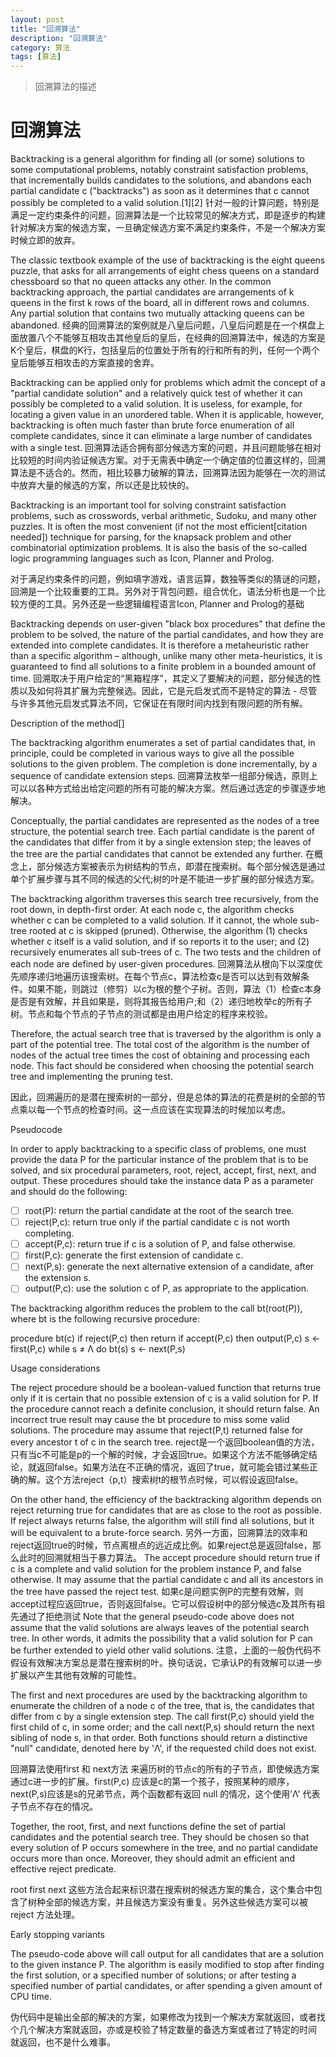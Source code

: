 ```yaml
---
layout: post
title: "回溯算法"
description: "回溯算法"
category: 算法
tags: [算法]
---
```

> 回溯算法的描述     

#  回溯算法
Backtracking is a general algorithm for finding all (or some) solutions to some computational problems, notably constraint satisfaction problems, that incrementally builds candidates to the solutions, and abandons each partial candidate c ("backtracks") as soon as it determines that c cannot possibly be completed to a valid solution.[1][2]
针对一般的计算问题，特别是满足一定约束条件的问题，回溯算法是一个比较常见的解决方式，即是逐步的构建针对解决方案的候选方案，一旦确定候选方案不满足约束条件，不是一个解决方案时候立即的放弃。

The classic textbook example of the use of backtracking is the eight queens puzzle, that asks for all arrangements of eight chess queens on a standard chessboard so that no queen attacks any other. In the common backtracking approach, the partial candidates are arrangements of k queens in the first k rows of the board, all in different rows and columns. Any partial solution that contains two mutually attacking queens can be abandoned.
经典的回溯算法的案例就是八皇后问题，八皇后问题是在一个棋盘上面放置八个不能够互相攻击其他皇后的皇后，在经典的回溯算法中，候选的方案是K个皇后，棋盘的K行，包括皇后的位置处于所有的行和所有的列，任何一个两个皇后能够互相攻击的方案直接的舍弃。

Backtracking can be applied only for problems which admit the concept of a "partial candidate solution" and a relatively quick test of whether it can possibly be completed to a valid solution. It is useless, for example, for locating a given value in an unordered table. When it is applicable, however, backtracking is often much faster than brute force enumeration of all complete candidates, since it can eliminate a large number of candidates with a single test.
回溯算法适合拥有部分候选方案的问题，并且问题能够在相对比较短的时间内验证候选方案。对于无需表中确定一个确定值的位置这样的，回溯算法是不适合的。然而，相比较暴力破解的算法，回溯算法因为能够在一次的测试中放弃大量的候选的方案，所以还是比较快的。

Backtracking is an important tool for solving constraint satisfaction problems, such as crosswords, verbal arithmetic, Sudoku, and many other puzzles. It is often the most convenient (if not the most efficient[citation needed]) technique for parsing, for the knapsack problem and other combinatorial optimization problems. It is also the basis of the so-called logic programming languages such as Icon, Planner and Prolog.

对于满足约束条件的问题，例如填字游戏，语言运算，数独等类似的猜谜的问题，回溯是一个比较重要的工具。另外对于背包问题，组合优化，语法分析也是一个比较方便的工具。另外还是一些逻辑编程语言Icon, Planner and Prolog的基础

Backtracking depends on user-given "black box procedures" that define the problem to be solved, the nature of the partial candidates, and how they are extended into complete candidates. It is therefore a metaheuristic rather than a specific algorithm – although, unlike many other meta-heuristics, it is guaranteed to find all solutions to a finite problem in a bounded amount of time.
回溯取决于用户给定的“黑箱程序”，其定义了要解决的问题，部分候选的性质以及如何将其扩展为完整候选。因此，它是元启发式而不是特定的算法 - 尽管与许多其他元启发式算法不同，它保证在有限时间内找到有限问题的所有解。

Description of the method[]

The backtracking algorithm enumerates a set of partial candidates that, in principle, could be completed in various ways to give all the possible solutions to the given problem. The completion is done incrementally, by a sequence of candidate extension steps.
回溯算法枚举一组部分候选，原则上可以以各种方式给出给定问题的所有可能的解决方案。然后通过选定的步骤逐步地解决。

Conceptually, the partial candidates are represented as the nodes of a tree structure, the potential search tree. Each partial candidate is the parent of the candidates that differ from it by a single extension step; the leaves of the tree are the partial candidates that cannot be extended any further.
在概念上，部分候选方案被表示为树结构的节点，即潜在搜索树。每个部分候选是通过单个扩展步骤与其不同的候选的父代;树的叶是不能进一步扩展的部分候选方案。

The backtracking algorithm traverses this search tree recursively, from the root down, in depth-first order. At each node c, the algorithm checks whether c can be completed to a valid solution. If it cannot, the whole sub-tree rooted at c is skipped (pruned). Otherwise, the algorithm (1) checks whether c itself is a valid solution, and if so reports it to the user; and (2) recursively enumerates all sub-trees of c. The two tests and the children of each node are defined by user-given procedures.
回溯算法从根向下以深度优先顺序递归地遍历该搜索树。在每个节点c，算法检查c是否可以达到有效解条件。如果不能，则跳过（修剪）以c为根的整个子树。否则，算法（1）检查c本身是否是有效解，并且如果是，则将其报告给用户;和（2）递归地枚举c的所有子树。节点和每个节点的子节点的测试都是由用户给定的程序来校验。

Therefore, the actual search tree that is traversed by the algorithm is only a part of the potential tree. The total cost of the algorithm is the number of nodes of the actual tree times the cost of obtaining and processing each node. This fact should be considered when choosing the potential search tree and implementing the pruning test.

因此，回溯遍历的是潜在搜索树的一部分，但是总体的算法的花费是树的全部的节点乘以每一个节点的检查时间。这一点应该在实现算法的时候加以考虑。

Pseudocode

In order to apply backtracking to a specific class of problems, one must provide the data P for the particular instance of the problem that is to be solved, and six procedural parameters, root, reject, accept, first, next, and output. These procedures should take the instance data P as a parameter and should do the following:

- [ ] root(P): return the partial candidate at the root of the search tree.
- [ ] reject(P,c): return true only if the partial candidate c is not worth completing.
- [ ] accept(P,c): return true if c is a solution of P, and false otherwise.
- [ ] first(P,c): generate the first extension of candidate c.
- [ ] next(P,s): generate the next alternative extension of a candidate, after the extension s.
- [ ] output(P,c): use the solution c of P, as appropriate to the application.

The backtracking algorithm reduces the problem to the call bt(root(P)), where bt is the following recursive procedure:


procedure bt(c)
  if reject(P,c) then return
  if accept(P,c) then output(P,c)
  s ← first(P,c)
  while s ≠ Λ do
    bt(s)
    s ← next(P,s)



Usage considerations

The reject procedure should be a boolean-valued function that returns true only if it is certain that no possible extension of c is a valid solution for P. If the procedure cannot reach a definite conclusion, it should return false. An incorrect true result may cause the bt procedure to miss some valid solutions. The procedure may assume that reject(P,t) returned false for every ancestor t of c in the search tree.
reject是一个返回boolean值的方法，只有当c不可能是p的一个解的时候，才会返回true。如果这个方法不能够确定结论，就返回false。如果方法在不正确的情况，返回了true，就可能会错过某些正确的解。这个方法reject（p,t）搜索树t的根节点时候，可以假设返回false。

On the other hand, the efficiency of the backtracking algorithm depends on reject returning true for candidates that are as close to the root as possible. If reject always returns false, the algorithm will still find all solutions, but it will be equivalent to a brute-force search.
另外一方面，回溯算法的效率和reject返回true的时候，节点离根点的远近成比例。如果reject总是返回false，那么此时的回溯就相当于暴力算法。
The accept procedure should return true if c is a complete and valid solution for the problem instance P, and false otherwise. It may assume that the partial candidate c and all its ancestors in the tree have passed the reject test.
如果c是问题实例P的完整有效解，则accept过程应返回true，否则返回false。它可以假设树中的部分候选c及其所有祖先通过了拒绝测试
Note that the general pseudo-code above does not assume that the valid solutions are always leaves of the potential search tree. In other words, it admits the possibility that a valid solution for P can be further extended to yield other valid solutions.
注意，上面的一般伪代码不假设有效解决方案总是潜在搜索树的叶。换句话说，它承认P的有效解可以进一步扩展以产生其他有效解的可能性。

The first and next procedures are used by the backtracking algorithm to enumerate the children of a node c of the tree, that is, the candidates that differ from c by a single extension step. The call first(P,c) should yield the first child of c, in some order; and the call next(P,s) should return the next sibling of node s, in that order. Both functions should return a distinctive "null" candidate, denoted here by 'Λ', if the requested child does not exist.

回溯算法使用first 和 next方法 来遍历树的节点c的所有的子节点，即使候选方案通过c进一步的扩展。first(P,c) 应该是c的第一个孩子，按照某种的顺序，next(P,s)应该是s的兄弟节点，两个函数都有返回 null 的情况，这个使用’Λ' 代表子节点不存在的情况。

Together, the root, first, and next functions define the set of partial candidates and the potential search tree. They should be chosen so that every solution of P occurs somewhere in the tree, and no partial candidate occurs more than once. Moreover, they should admit an efficient and effective reject predicate.

root first next 这些方法合起来标识潜在搜索树的候选方案的集合，这个集合中包含了树种全部的候选方案，并且候选方案没有重复。另外这些候选方案可以被 reject 方法处理。

Early stopping variants

The pseudo-code above will call output for all candidates that are a solution to the given instance P. The algorithm is easily modified to stop after finding the first solution, or a specified number of solutions; or after testing a specified number of partial candidates, or after spending a given amount of CPU time.

伪代码中是输出全部的解决的方案，如果修改为找到一个解决方案就返回，或者找个几个解决方案就返回，亦或是校验了特定数量的备选方案或者过了特定的时间 就返回，也不是什么难事。
